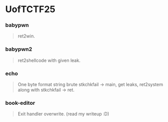 UofTCTF25
=======

<h3> babypwn </h3>

> ret2win.

<h3> babypwn2 </h3>

> ret2shellcode with given leak.

<h3> echo </h3>

> One byte format string brute stkchkfail -> main, get leaks, ret2system along with stkchkfail -> ret.

<h3> book-editor </h3>

> Exit handler overwrite. (read my writeup :D)


